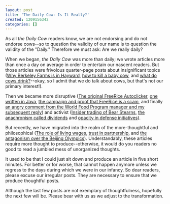 ```yaml
---
layout: post
title: 'The Daily Cow: Is It Really?'
created: 1209156342
categories: []
---
```

As all <em>the Daily Cow</em> readers know, we are not endorsing and do not endorse cows--so to question the validity of our name is to question the validity of the "Daily." Therefore we must ask: Are we really daily?
<!--break-->
When we began, <em>the Daily Cow</em> was more than daily; we wrote articles more than once a day on average in order to entertain our nascent readers. But those articles were frivolous quarter-page posts about insignificant topics ([Why Berkeley Farms is in Hayward](node/14), [how to kill a baby cow](node/13), and [what do cows drink?](node/23)--okay, so I admit that we do talk about cows, but that's not our primary interest!).

Then we became more disruptive ([The original FreeRice Autoclicker](node/165), [one written in Java](node/200), [the campaign and proof that FreeRice is a scam](node/207), and finally [an angry comment from the World Food Program manager and my subsequent reply](node/214)) and activist ([Insider trading of Bear Stearns](node/235), [the anachronism called dividends](node/211) and [opacity in defense initiatives](node/216)).

But recently, we have migrated into the realm of the more-thoughtful and philosophical ([The role of living wages](node/266), [trust in partnership](node/263), and [the antagonism over the Beijing Olympics](node/260)). Understandably, these articles require more thought to produce--otherwise, it would do you readers no good to read a jumbled mess of unorganized thoughts.

It used to be that I could just sit down and produce an article in five short minutes. For better or for worse, that cannot happen anymore unless we regress to the days during which we were in our infancy. So dear readers, please excuse our irregular posts. They are necessary to ensure that we produce thoughtful posts.

Although the last few posts are not exemplary of thoughtfulness, hopefully the next few will be. Please bear with us as we adjust to the transformation.
